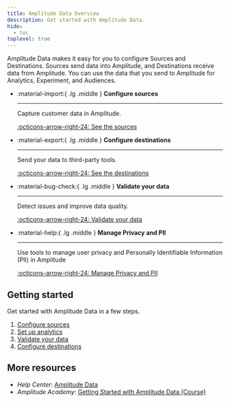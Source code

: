 ```yaml
---
title: Amplitude Data Overview
description: Get started with Amplitude Data.
hide:
  - toc
toplevel: true
---
```


Amplitude Data makes it easy for you to configure Sources and Destinations. Sources send data into Amplitude, and Destinations receive data from Amplitude. You can use the data that you send to Amplitude for Analytics, Experiment, and Audiences. 

<div class="grid cards" markdown>

- :material-import:{ .lg .middle } __Configure sources__

    ---

    Capture customer data in Amplitude. 

    [:octicons-arrow-right-24: See the sources](../data/sources/)

- :material-export:{ .lg .middle } __Configure destinations__

    ---

    Send your data to third-party tools.

    [:octicons-arrow-right-24: See the destinations](../data/destinations/)
  
- :material-bug-check:{ .lg .middle } __Validate your data__

    ---

    Detect issues and improve data quality.

    [:octicons-arrow-right-24: Validate your data](../data/debugger)

- :material-help:{ .lg .middle } __Manage Privacy and PII__

    ---

    Use tools to manage user privacy and Personally Identifiable Information (PII) in Amplitude

    [:octicons-arrow-right-24: Manage Privacy and PII](../data/pii)

</div>

## Getting started

Get started with Amplitude Data in a few steps.

1. [Configure sources](../data/sources)
2. [Set up analytics](../data/ampli)
3. [Validate your data](../data/debugger)
4. [Configure destinations](../data/destinations)

## More resources

- *Help Center*: [Amplitude Data](https://help.amplitude.com/hc/en-us/categories/5078631395227-Amplitude-Data-Beta-)
- *Amplitude Academy*: [Getting Started with Amplitude Data (Course)](https://academy.amplitude.com/getting-started-with-amplitude-data)
